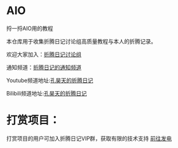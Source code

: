# AIO

捋一捋AIO用的教程

本仓库用于收集折腾日记讨论组高质量教程与本人的折腾记录。

欢迎大家加入：[折腾日记讨论组](https://t.me/+bzSRf6dtG3lhYWVl)

通知频道：[折腾日记的通知频道](https://t.me/+jhNzGg0oXNdhZDY9)

Youtube频道地址:[孔昊天的折腾日记](https://www.youtube.com/@user-ek1qg7ti5r)

Bilibili频道地址:[孔昊天的折腾日记](https://space.bilibili.com/473781263/video)

# 打赏项目：

打赏项目的用户可加入折腾日记VIP群，获取有限的技术支持 [前往发电](https://afdian.net/a/tossdiary)
